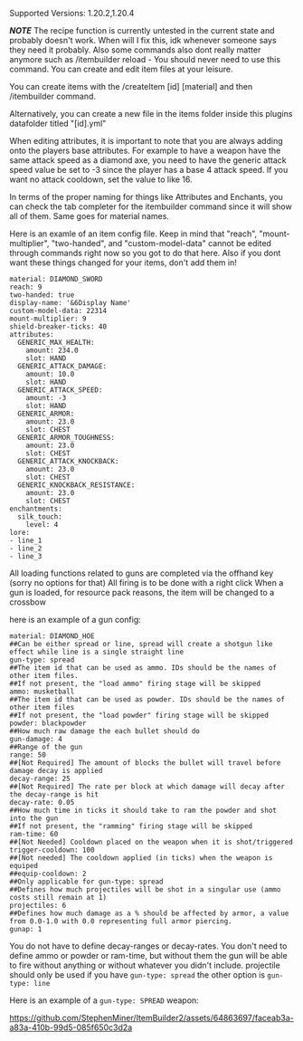 Supported Versions: 1.20.2,1.20.4


***NOTE***
The recipe function is currently untested in the current state and probably doesn't work. When will I fix this, idk whenever someone says they need it probably. Also some commands also dont really matter anymore such as /itembuilder reload - You should never need to use this command. You can create and edit item files at your leisure.










You can create items with the /createItem [id] [material] and then /itembuilder command.


Alternatively, you can create a new file in the items folder inside this plugins datafolder titled "[id].yml" 

When editing attributes, it is important to note that you are always adding onto the players base attributes. For example to have a weapon have the same attack speed as a diamond axe, you need to have the generic attack speed value be set to -3 since the player has a base 4 attack speed. If you want no attack cooldown, set the value to like 16.

In terms of the proper naming for things like Attributes and Enchants, you can check the tab completer for the itembuilder command since it will show all of them. Same goes for material names.

Here is an examle of an item config file. Keep in mind that "reach", "mount-multiplier", "two-handed", and "custom-model-data" cannot be edited through commands right now so you got to do that here. Also if you dont want these things changed for your items, don't add them in!
```
material: DIAMOND_SWORD
reach: 9
two-handed: true
display-name: '&6Display Name'
custom-model-data: 22314
mount-multiplier: 9
shield-breaker-ticks: 40
attributes:
  GENERIC_MAX_HEALTH:
    amount: 234.0
    slot: HAND
  GENERIC_ATTACK_DAMAGE:
    amount: 10.0
    slot: HAND
  GENERIC_ATTACK_SPEED:
    amount: -3
    slot: HAND
  GENERIC_ARMOR:
    amount: 23.0
    slot: CHEST
  GENERIC_ARMOR_TOUGHNESS:
    amount: 23.0
    slot: CHEST
  GENERIC_ATTACK_KNOCKBACK:
    amount: 23.0
    slot: CHEST
  GENERIC_KNOCKBACK_RESISTANCE:
    amount: 23.0
    slot: CHEST
enchantments:
  silk_touch:
    level: 4
lore:
- line_1
- line_2
- line_3
```

All loading functions related to guns are completed via the offhand key (sorry no options for that)
All firing is to be done with a right click
When a gun is loaded, for resource pack reasons, the item will be changed to a crossbow

here is an example of a gun config:
```
material: DIAMOND_HOE
##Can be either spread or line, spread will create a shotgun like effect while line is a single straight line
gun-type: spread
##The item id that can be used as ammo. IDs should be the names of other item files. 
##If not present, the "load ammo" firing stage will be skipped
ammo: musketball
##The item id that can be used as powder. IDs should be the names of other item files
##If not present, the "load powder" firing stage will be skipped
powder: blackpowder
##How much raw damage the each bullet should do
gun-damage: 4
##Range of the gun
range: 50
##[Not Required] The amount of blocks the bullet will travel before damage decay is applied
decay-range: 25
##[Not Required] The rate per block at which damage will decay after the decay-range is hit
decay-rate: 0.05
##How much time in ticks it should take to ram the powder and shot into the gun
##If not present, the "ramming" firing stage will be skipped
ram-time: 60
##[Not Needed] Cooldown placed on the weapon when it is shot/triggered
trigger-cooldown: 100
##[Not needed] The cooldown applied (in ticks) when the weapon is equiped
##equip-cooldown: 2
##Only applicable for gun-type: spread
##Defines how much projectiles will be shot in a singular use (ammo costs still remain at 1)
projectiles: 6
##Defines how much damage as a % should be affected by armor, a value from 0.0-1.0 with 0.0 representing full armor piercing.
gunap: 1
```
You do not have to define decay-ranges or decay-rates.
You don't need to define ammo or powder or ram-time, but without them the gun will be able to fire without anything or without whatever you didn't include.
projectile should only be used if you have ```gun-type: spread``` the other option is ```gun-type: line```

Here is an example of a ```gun-type: SPREAD``` weapon:  


https://github.com/StephenMiner/ItemBuilder2/assets/64863697/faceab3a-a83a-410b-99d5-085f650c3d2a

